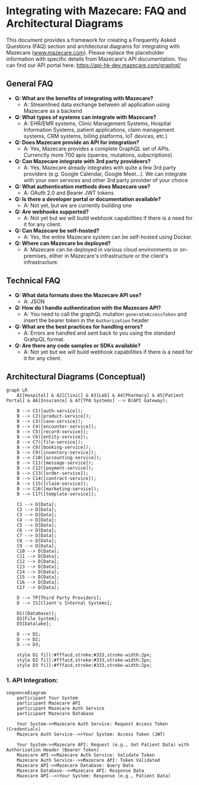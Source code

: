 # Integrating with Mazecare: FAQ and Architectural Diagrams

This document provides a framework for creating a Frequently Asked Questions (FAQ) section and architectural diagrams for integrating with Mazecare (www.mazecare.com). Please replace the placeholder information with specific details from Mazecare's API documentation. You can find our API portal here: https://api-hk-dev.mazecare.com/graphql/

## General FAQ

* **Q: What are the benefits of integrating with Mazecare?**
    * A: Streamlined data exchange between all application using Mazecare as a backend
* **Q: What types of systems can integrate with Mazecare?**
    * A: EHR/EMR systems, Clinic Management Systems, Hospital Information Systems, patient applications, claim management systems, CRM systems, billing platforms, IoT devices, etc.)
* **Q: Does Mazecare provide an API for integration?**
    * A: Yes, Mazecare provides a complete GraphQL set of APIs. Currenctly more 700 apis (queries, mutations, subscriptions)
* **Q: Can Mazecare integrate with 3rd party provideers?**
    * A: Yes, Mazecare already integrates with quite a few 3rd party providers (e.g. Google Calendar, Google Meet...). We can integrate with your own services and other 3rd party provider of your choice
* **Q: What authentication methods does Mazecare use?**
    * A: OAuth 2.0 and Bearer JWT tokens
* **Q: Is there a developer portal or documentation available?**
    * A: Not yet, but we are currently building one
* **Q: Are webhooks supported?**
    * A: Not yet but we will build webhook capabilities if there is a need for it for any client.
* **Q: Can Mazecare be self-hosted?**
    * A: Yes, the entire Mazecare system can be self-hosted using Docker.
* **Q: Where can Mazecare be deployed?**
    * A: Mazecare can be deployed in various cloud environments or on-premises, either in Mazecare's infrastructure or the client's infrastructure.

## Technical FAQ

* **Q: What data formats does the Mazecare API use?**
    * A: JSON
* **Q: How do I handle authentication with the Mazecare API?**
    * A: You need to call the graphQL mutation `generateAccessToken` and insert the bearer token in the `Authorization` header
* **Q: What are the best practices for handling errors?**
    * A: Errors are handled and sent back to you using the standard GrahpQL format.
* **Q: Are there any code samples or SDKs available?**
    * A: Not yet but we will build webhook capabilities if there is a need for it for any client.

## Architectural Diagrams (Conceptual)

```mermaid
graph LR
    A1[Hospital] & A2[Clinic] & A3[Lab] & A4[Pharmacy] & A5[Patient Portal] & A6[Insurance] & A7[TPA Systems] --> B(API Gateway);

    B --> C1([auth-service]);
    B --> C2([product-service]);
    B --> C3([case-service]);
    B --> C4([encounter-service]);
    B --> C5([record-service]);
    B --> C6([entity-service]);
    B --> C7([file-service]);
    B --> C8([booking-service]);
    B --> C9([inventory-service]);
    B --> C10([accounting-service]);
    B --> C11([message-service]);
    B --> C12([payment-service]);
    B --> C13([order-service]);
    B --> C14([contract-service]);
    B --> C15([claim-service]);
    B --> C16([marketing-service]);
    B --> C17([template-service]);

    C1 --> D[Data];
    C2 --> D[Data];
    C3 --> D[Data];
    C4 --> D[Data];
    C5 --> D[Data];
    C6 --> D[Data];
    C7 --> D[Data];
    C8 --> D[Data];
    C9 --> D[Data];
    C10 --> D[Data];
    C11 --> D[Data];
    C12 --> D[Data];
    C13 --> D[Data];
    C14 --> D[Data];
    C15 --> D[Data];
    C16 --> D[Data];
    C17 --> D[Data];

    D --> TP[Third Party Providers];
    D --> IS[Client's Internal Systems];

    D1((Database));
    D2[File System];
    D3[Datalake];

    D --> D1;
    D --> D2;
    D --> D3;

    style D1 fill:#fffacd,stroke:#333,stroke-width:2px;
    style D2 fill:#fffacd,stroke:#333,stroke-width:2px;
    style D3 fill:#fffacd,stroke:#333,stroke-width:2px;
```

### 1. API Integration:

```mermaid
sequenceDiagram
    participant Your System
    participant Mazecare API
    participant Mazecare Auth Service
    participant Mazecare Database

    Your System->>Mazecare Auth Service: Request Access Token (Credentials)
    Mazecare Auth Service-->>Your System: Access Token (JWT)

    Your System->>Mazecare API: Request (e.g., Get Patient Data) with Authorization Header (Bearer Token)
    Mazecare API->>Mazecare Auth Service: Validate Token
    Mazecare Auth Service-->>Mazecare API: Token Validated
    Mazecare API->>Mazecare Database: Query Data
    Mazecare Database-->>Mazecare API: Response Data
    Mazecare API-->>Your System: Response (e.g., Patient Data)
```
